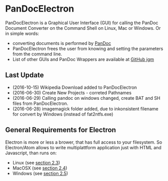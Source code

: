 # PanDocElectron
PanDocElectron is a Graphical User Interface (GUI) for calling the PanDoc Document Converter on the Command Shell on Linux, Mac or Windows. Or in simple words:
* converting documents is performed by [PanDoc](http://pandoc.org)
* PanDocElectron frees the user from knowing and setting the parameters from the command line.
* List of other GUIs and PanDoc Wrappers are available at [GitHub jgm](https://github.com/jgm/pandoc/wiki/Pandoc-Extras#pandoc-wrappers-and-interfaces)

## Last Update

* (2016-10-15) Wikipedia Download added to PanDocElectron
* (2016-06-30) Create New Projects - correted Pathnames
* (2016-06-29) Calling pandoc on windows changed, create BAT and SH files from PanDocElectron.
* (2016-06-28) imagemagick folder added, due to inkonsistent filename for convert by Windows (instead of fat2ntfs.exe)

##  General Requirements for Electron
Electron is more or less a brower, that has full access to your filesystem. So Electron/Atom allows to write multiplattform application just with HTML and Javascript, than runs on:
* Linux (see [section 2.3](http://niebert.github.io/PanDocElectron/index.html#SEC5))
* MacOSX (see [section 2.4](http://niebert.github.io/PanDocElectron/index.html#SEC6))
* Windows (see [section 2.5](http://niebert.github.io/PanDocElectron/index.html#SEC7))
